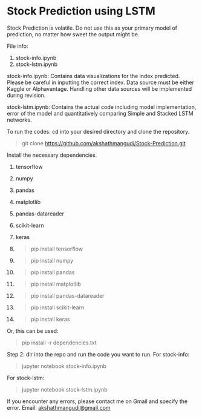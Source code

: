 # Stock Prediction using LSTM

Stock Prediction is volatile. Do not use this as your primary model of prediction, no matter how sweet the output might
be. 

File info: 
1. stock-info.ipynb
2. stock-lstm.ipynb

stock-info.ipynb: Contains data visualizations for the index predicted. Please be careful in inputting the correct index. 
Data source must be either Kaggle or Alphavantage. Handling other data sources will be implemented during revision. 

stock-lstm.ipynb: Contains the actual code including model implementation, error of the model and quantitatively comparing
Simple and Stacked LSTM networks. 

To run the codes: cd into your desired directory and clone the repository. 
> git clone https://github.com/akshathmangudi/Stock-Prediction.git

Install the necessary dependencies. 
1. tensorflow
2. numpy
3. pandas
4. matplotlib
5. pandas-datareader
6. scikit-learn
7. keras

1. > pip install tensorflow
2. > pip install numpy
3. > pip install pandas
4. > pip install matplotlib
5. > pip install pandas-datareader
6. > pip install scikit-learn
7. > pip install keras

Or, this can be used: 
> pip install -r dependencies.txt

Step 2: dir into the repo and run the code you want to run. 
For stock-info: 
> jupyter notebook stock-info.ipynb

For stock-lstm: 
> jupyter notebook stock-lstm.ipynb

If you encounter any errors, please contact me on Gmail and specify the error. 
Email: akshathmangudi@gmail.com

